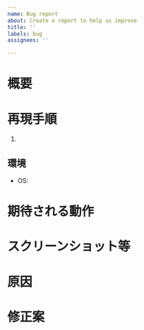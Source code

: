 ```yaml
---
name: Bug report
about: Create a report to help us improve
title: ''
labels: bug
assignees: ''

---
```


<!-- 必ずしもすべての項目を埋めなくてよい -->
# 概要

# 再現手順
1. 
## 環境
- OS: 
# 期待される動作

# スクリーンショット等

# 原因

# 修正案
